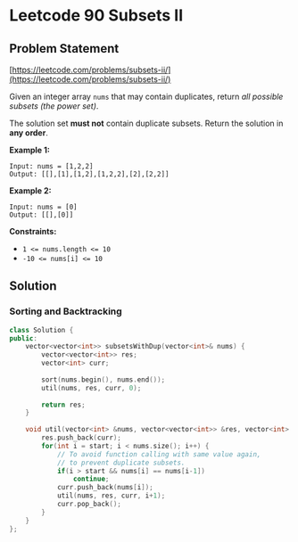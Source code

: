 # Leetcode 90 Subsets II

## Problem Statement

[https://leetcode.com/problems/subsets-ii/](https://leetcode.com/problems/subsets-ii/)

Given an integer array `nums` that may contain duplicates, return _all possible subsets \(the power set\)_.

The solution set **must not** contain duplicate subsets. Return the solution in **any order**.

**Example 1:**

```text
Input: nums = [1,2,2]
Output: [[],[1],[1,2],[1,2,2],[2],[2,2]]
```

**Example 2:**

```text
Input: nums = [0]
Output: [[],[0]]
```

**Constraints:**

* `1 <= nums.length <= 10`
* `-10 <= nums[i] <= 10`

## Solution

### Sorting and Backtracking

```cpp
class Solution {
public:   
    vector<vector<int>> subsetsWithDup(vector<int>& nums) {
        vector<vector<int>> res;
        vector<int> curr;
        
        sort(nums.begin(), nums.end());  
        util(nums, res, curr, 0);
        
        return res;
    }
    
    void util(vector<int> &nums, vector<vector<int>> &res, vector<int> &curr, int start) {
        res.push_back(curr);
        for(int i = start; i < nums.size(); i++) {
	        // To avoid function calling with same value again, 
	        // to prevent duplicate subsets.
            if(i > start && nums[i] == nums[i-1]) 
                continue;  
            curr.push_back(nums[i]);
            util(nums, res, curr, i+1);
            curr.pop_back();
        }
    }
};
```

